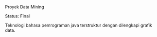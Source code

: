 Proyek Data Mining

Status: Final

Teknologi bahasa pemrograman java terstruktur dengan dilengkapi grafik data.

